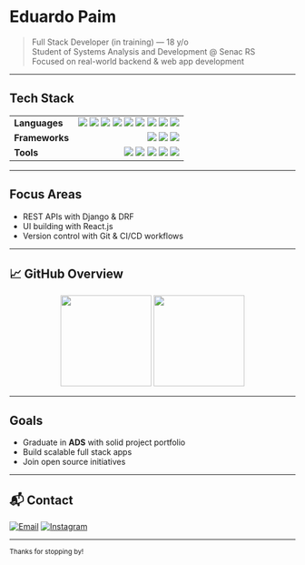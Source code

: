 # Eduardo Paim

> Full Stack Developer (in training) — 18 y/o  
> Student of Systems Analysis and Development @ Senac RS  
> Focused on real-world backend & web app development

---

##  Tech Stack

<table>
  <tr>
    <td><strong>Languages</strong></td>
    <td align="right">
      <img src="https://img.shields.io/badge/Python-333?style=flat&logo=python&logoColor=white" />
      <img src="https://img.shields.io/badge/JavaScript-333?style=flat&logo=javascript&logoColor=white" />
      <img src="https://img.shields.io/badge/TypeScript-333?style=flat&logo=typescript&logoColor=white" />
      <img src="https://img.shields.io/badge/PHP-333?style=flat&logo=php&logoColor=white" />
      <img src="https://img.shields.io/badge/SQL-333?style=flat&logo=postgresql&logoColor=white" />
      <img src="https://img.shields.io/badge/HTML5-333?style=flat&logo=html5&logoColor=white" />
      <img src="https://img.shields.io/badge/CSS3-333?style=flat&logo=css3&logoColor=white" />
      <img src="https://img.shields.io/badge/C++-333?style=flat&logo=cplusplus&logoColor=white" />
      <img src="https://img.shields.io/badge/Java-333?style=flat&logo=java&logoColor=white" />
    </td>
  </tr>
  <tr>
    <td><strong>Frameworks</strong></td>
    <td align="right">
      <img src="https://img.shields.io/badge/Django-333?style=flat&logo=django&logoColor=white" />
      <img src="https://img.shields.io/badge/React-333?style=flat&logo=react&logoColor=white" />
      <img src="https://img.shields.io/badge/Node.js-333?style=flat&logo=node.js&logoColor=white" />
    </td>
  </tr>
  <tr>
    <td><strong>Tools</strong></td>
    <td align="right">
      <img src="https://img.shields.io/badge/Git-333?style=flat&logo=git&logoColor=white" />
      <img src="https://img.shields.io/badge/GitHub-333?style=flat&logo=github&logoColor=white" />
      <img src="https://img.shields.io/badge/GitLab-333?style=flat&logo=gitlab&logoColor=white" />
      <img src="https://img.shields.io/badge/VSCode-333?style=flat&logo=visualstudiocode&logoColor=white" />
      <img src="https://img.shields.io/badge/REST%20API-333?style=flat&logo=postman&logoColor=white" />
    </td>
  </tr>
</table>

---

##  Focus Areas

- REST APIs with Django & DRF  
- UI building with React.js  
- Version control with Git & CI/CD workflows

---

## 📈 GitHub Overview

<div align="center">
  <img height="160em" src="https://github-readme-stats.vercel.app/api?username=Edu-2de&show_icons=true&theme=default&include_all_commits=true&count_private=true" />
  <img height="160em" src="https://github-readme-stats.vercel.app/api/top-langs/?username=Edu-2de&layout=compact&theme=default" />
</div>

---

##  Goals

- Graduate in **ADS** with solid project portfolio  
- Build scalable full stack apps  
- Join open source initiatives

---

## 📬 Contact

[![Email](https://img.shields.io/badge/-Email-333?style=flat&logo=gmail&logoColor=white)](mailto:edupaim1712@gmail.com)
[![Instagram](https://img.shields.io/badge/-Instagram-333?style=flat&logo=instagram&logoColor=white)](https://www.instagram.com/edu.2de/)

---

<sub>Thanks for stopping by!</sub>
